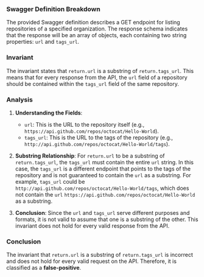 ### Swagger Definition Breakdown
The provided Swagger definition describes a GET endpoint for listing repositories of a specified organization. The response schema indicates that the response will be an array of objects, each containing two string properties: `url` and `tags_url`. 

### Invariant
The invariant states that `return.url` is a substring of `return.tags_url`. This means that for every response from the API, the `url` field of a repository should be contained within the `tags_url` field of the same repository. 

### Analysis
1. **Understanding the Fields**: 
   - `url`: This is the URL to the repository itself (e.g., `https://api.github.com/repos/octocat/Hello-World`).
   - `tags_url`: This is the URL to the tags of the repository (e.g., `http://api.github.com/repos/octocat/Hello-World/tags`).

2. **Substring Relationship**: For `return.url` to be a substring of `return.tags_url`, the `tags_url` must contain the entire `url` string. In this case, the `tags_url` is a different endpoint that points to the tags of the repository and is not guaranteed to contain the `url` as a substring. For example, `tags_url` could be `http://api.github.com/repos/octocat/Hello-World/tags`, which does not contain the `url` `https://api.github.com/repos/octocat/Hello-World` as a substring.

3. **Conclusion**: Since the `url` and `tags_url` serve different purposes and formats, it is not valid to assume that one is a substring of the other. This invariant does not hold for every valid response from the API.

### Conclusion
The invariant that `return.url` is a substring of `return.tags_url` is incorrect and does not hold for every valid request on the API. Therefore, it is classified as a **false-positive**.
